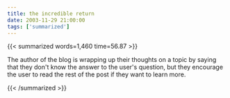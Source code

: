 ```yaml
---
title: the incredible return
date: 2003-11-29 21:00:00
tags: ['summarized']
---
```


{{< summarized words=1,460 time=56.87 >}}

The author of the blog is wrapping up their thoughts on a topic by saying that they don't know the answer to the user's question, but they encourage the user to read the rest of the post if they want to learn more.

{{< /summarized >}}